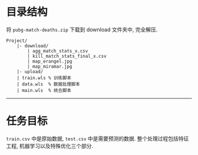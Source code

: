 # 目录结构
将 `pubg-match-deaths.zip` 下载到 download 文件夹中, 完全解压.

```text
Project/
    |- download/
        | agg_match_stats_x.csv
        | kill_match_stats_final_x.csv
        | map_erangel.jpg
        | map_miramar.jpg
    |- upload/
    | train.wls % 训练脚本
    | data.wls  % 数据处理脚本
    | main.wls  % 统合脚本
```

---

# 任务目标
`train.csv` 中是原始数据, `test.csv` 中是需要预测的数据.
整个处理过程包括特征工程, 机器学习以及特殊优化三个部分.
